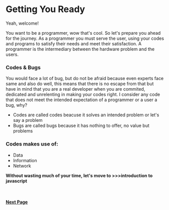 # Getting You Ready
Yeah, welcome! 

You want to be a programmer, wow that's cool. So let's prepare you ahead for the journey.
As a programmer you must serve the user, using your codes and programs to satisfy their needs and meet their satisfaction.
A programmer is the intermediary between the hardware problem and the users. 

### Codes & Bugs
You would face a lot of bug, but do not be afraid because even experts face same and also do well, this means that there is no escape from that but have 
in mind that you are a real developer when you are commited, dedicated and unrelenting in making your codes right.
I consider any code that does not meet the intended expectation of a programmer or a user a bug, why?
- Codes are called codes beacuse it solves an intended problem or let's say a problem
- Bugs are called bugs because it has nothing to offer, no value but problems
### Codes makes use of:
- Data
- Information
- Network

**Without wasting much of your time, let's move to >>>introduction to javascript**

<br><b><h4 align="left"><a href="place the link to the next page here">Next Page</a></b></br>
